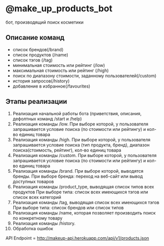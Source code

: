 # @make_up_products_bot
бот, производящий поиск косметики

## Описание команд
- список брендов(/brand)
- список продуктов (/name)
- список тэгов (/tag)
- минимальная стоимость или рейтинг (/low)
- максимальная стоимость или рейтинг (/high)
- поиск по диапазону стоимости, заданному пользователей(/custom)
- история запросов(/history)
- добавление в избранное(/favourites)


## Этапы реализации
1. Реализация начальной работы бота (приветствия, описания, дефолтных команд /start и /help)
2. Реализация команды /low. 
   При выборе которой, у пользователя запрашивается условие поиска (по стоимости или рейтингу) и кол-во единиц товара 
3. Реализация команды /high. 
   При выборе которой, у пользователя запрашивается условие поиска (тип продукта, бренд), диапазон поиска(стоимость, рейтинг), кол-во единиц товара 
4. Реализация команды /custom. 
   При выборе которой, у пользователя запрашивается условие поиска (по стоимости или рейтингу) и кол-во единиц товара
5. Реализация команды /brand. При выборе которой, выводятся бренды. 
   При выборе бренда: переход на веб-сайт или вывод доступных товаров
5. Реализация команды /product_type, выводящая список типов всех продуктов
   При выборе типа: список всех имеющихся тэгов или список всех категорий 
6. Реализация команды /tag, выводящая список всех имеющихся тэгов
   При выборе типа: список брендов или список типов 
7. Реализация команды /name, которая позволяет производить поиск по конкретному товару
8. Реализация команды /history.
9. Обработка ошибок 


API Endpoint = http://makeup-api.herokuapp.com/api/v1/products.json